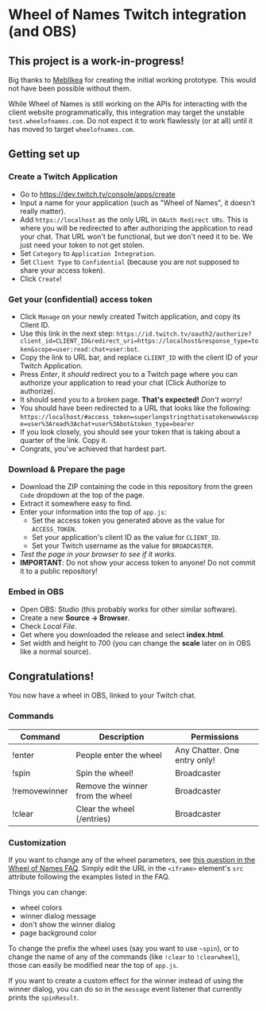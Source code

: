 # Wheel of Names Twitch integration (and OBS)

## This project is a work-in-progress!

Big thanks to [MeblIkea](https://github.com/MeblIkea/WheelOfNamesTwitchObsIntegration) for creating the initial working prototype. This would not have been possible without them.

While Wheel of Names is still working on the APIs for interacting with the client website programmatically, this integration may target the unstable `test.wheelofnames.com`. Do not expect it to work flawlessly (or at all) until it has moved to target `wheelofnames.com`.

## Getting set up

### Create a Twitch Application

- Go to https://dev.twitch.tv/console/apps/create
- Input a name for your application (such as "Wheel of Names", it doesn't really matter).
- Add `https://localhost` as the only URL in `OAuth Redirect URs`. This is where you will be redirected to after authorizing the application to read your chat. That URL won't be functional, but we don't need it to be. We just need your token to not get stolen.
- Set `Category` to `Application Integration`.
- Set `Client Type` to `Confidential` (because you are not supposed to share your access token).
- Click `Create`!

### Get your (confidential) access token
- Click `Manage` on your newly created Twitch application, and copy its Client ID.
- Use this link in the next step: `https://id.twitch.tv/oauth2/authorize?client_id=CLIENT_ID&redirect_uri=https://localhost&response_type=token&scope=user:read:chat+user:bot`.
- Copy the link to URL bar, and replace `CLIENT_ID` with the client ID of your Twitch Application.
- Press *Enter*, it *should* redirect you to a Twitch page where you can authorize your application to read your chat (Click Authorize to authorize).
- It should send you to a broken page. **That's expected!** *Don't worry!*
- You should have been redirected to a URL that looks like the following: `https://localhost/#access_token=superlongstringthatisatokenwow&scope=user%3Aread%3Achat+user%3Abot&token_type=bearer`
- If you look closely, you should see your token that is taking about a quarter of the link. Copy it.
- Congrats, you've achieved that hardest part.

### Download & Prepare the page
- Download the ZIP containing the code in this repository from the green `Code` dropdown at the top of the page.
- Extract it somewhere easy to find.
- Enter your information into the top of `app.js`:
  - Set the access token you generated above as the value for `ACCESS_TOKEN`.
  - Set your application's client ID as the value for `CLIENT_ID`.
  - Set your Twitch username as the value for `BROADCASTER`.
- *Test the page in your browser to see if it works.*
- **IMPORTANT**: Do not show your access token to anyone! Do not commit it to a public repository!

### Embed in OBS
- Open OBS: Studio (this probably works for other similar software).
- Create a new **Source -> Browser**.
- Check *Local File*.
- Get where you downloaded the release and select **index.html**.
- Set width and height to 700 (you can change the **scale** later on in OBS like a normal source).

## Congratulations!
You now have a wheel in OBS, linked to your Twitch chat.

### Commands
| Command       | Description                      | Permissions                  |
|---------------|----------------------------------|------------------------------|
| !enter        | People enter the wheel           | Any Chatter. One entry only! |
| !spin         | Spin the wheel!                  | Broadcaster                  |
| !removewinner | Remove the winner from the wheel | Broadcaster                  |
| !clear        | Clear the wheel (/entries)       | Broadcaster                  |

### Customization

If you want to change any of the wheel parameters, see [this question in the Wheel of Names FAQ](https://wheelofnames.com/faq#sharing-4). Simply edit the URL in the `<iframe>` element's `src` attribute following the examples listed in the FAQ.

Things you can change:
- wheel colors
- winner dialog message
- don't show the winner dialog
- page background color

To change the prefix the wheel uses (say you want to use `~spin`), or to change the name of any of the commands (like `!clear` to `!clearwheel`), those can easily be modified near the top of `app.js`.

If you want to create a custom effect for the winner instead of using the winner dialog, you can do so in the `message` event listener that currently prints the `spinResult`.
